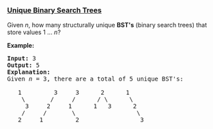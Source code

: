 ### [Unique Binary Search Trees](https://leetcode.com/problems/unique-binary-search-trees)

<p>Given <em>n</em>, how many structurally unique <strong>BST&#39;s</strong> (binary search trees) that store values 1 ...&nbsp;<em>n</em>?</p>

<p><strong>Example:</strong></p>

<pre>
<strong>Input:</strong> 3
<strong>Output:</strong> 5
<strong>Explanation:
</strong>Given <em>n</em> = 3, there are a total of 5 unique BST&#39;s:

   1         3     3      2      1
    \       /     /      / \      \
     3     2     1      1   3      2
    /     /       \                 \
   2     1         2                 3
</pre>
